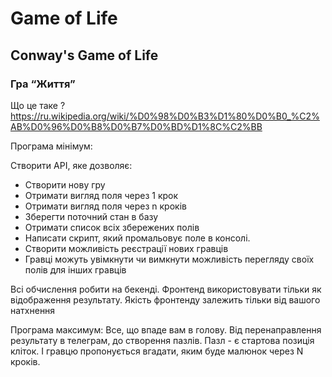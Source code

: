 # Game of Life
## Conway's Game of Life

### Гра “Життя”


Що це таке ? 
https://ru.wikipedia.org/wiki/%D0%98%D0%B3%D1%80%D0%B0_%C2%AB%D0%96%D0%B8%D0%B7%D0%BD%D1%8C%C2%BB


Програма мінімум:

Створити API,  яке дозволяє:
- Створити нову гру
- Отримати вигляд поля через 1 крок
- Отримати вигляд поля через n кроків
- Зберегти поточний стан в базу
- Отримати список всіх збережених полів
- Написати скрипт, який промальовує поле в консолі. 
- Створити можливість реєстрації нових гравців
- Гравці можуть увімкнути чи вимкнути можливість перегляду своїх полів
  для інших гравців


Всі обчислення робити на бекенді. Фронтенд використовувати тільки як
відображення результату. 
Якість фронтенду залежить тільки від вашого натхнення


Програма максимум:
Все, що впаде вам в голову. Від перенаправлення результату в телеграм,
до створення пазлів.
Пазл - є стартова позиція кліток. І гравцю пропонується вгадати, яким
буде малюнок через N кроків. 


